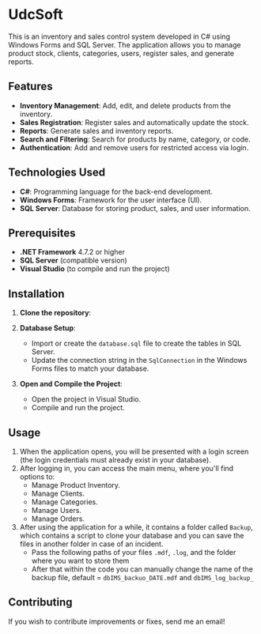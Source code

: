 # UdcSoft

This is an inventory and sales control system developed in C# using Windows Forms and SQL Server. The application allows you to manage product stock, clients, categories, users, register sales, and generate reports.

## Features

- **Inventory Management**: Add, edit, and delete products from the inventory.
- **Sales Registration**: Register sales and automatically update the stock.
- **Reports**: Generate sales and inventory reports.
- **Search and Filtering**: Search for products by name, category, or code.
- **Authentication**: Add and remove users for restricted access via login.

## Technologies Used

- **C#**: Programming language for the back-end development.
- **Windows Forms**: Framework for the user interface (UI).
- **SQL Server**: Database for storing product, sales, and user information.

## Prerequisites

- **.NET Framework** 4.7.2 or higher
- **SQL Server** (compatible version)
- **Visual Studio** (to compile and run the project)

## Installation

1. **Clone the repository**:
   
2. **Database Setup**:
   - Import or create the `database.sql` file to create the tables in SQL Server.
   - Update the connection string in the `SqlConnection` in the Windows Forms files to match your database.

3. **Open and Compile the Project**:
   - Open the project in Visual Studio.
   - Compile and run the project.

## Usage

1. When the application opens, you will be presented with a login screen (the login credentials must already exist in your database).
2. After logging in, you can access the main menu, where you'll find options to:
   - Manage Product Inventory.
   - Manage Clients.
   - Manage Categories.
   - Manage Users.
   - Manage Orders.
3. After using the application for a while, it contains a folder called `Backup`, which contains a script to clone your database and you can save the files in another folder in case of an incident.
   - Pass the following paths of your files `.mdf`, `.log`, and the folder where you want to store them
   - After that within the code you can manually change the name of the backup file, default = `dbIMS_backuo_DATE.mdf` and `dbIMS_log_backup_`
   
## Contributing

If you wish to contribute improvements or fixes, send me an email!

